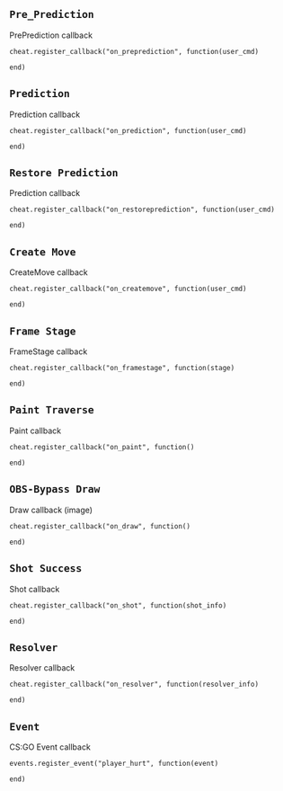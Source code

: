 ## `Pre_Prediction`
PrePrediction callback

    cheat.register_callback("on_preprediction", function(user_cmd)
        
    end)
    
 ## `Prediction`
Prediction callback

    cheat.register_callback("on_prediction", function(user_cmd)
        
    end)
    
 ## `Restore Prediction`
Prediction callback

    cheat.register_callback("on_restoreprediction", function(user_cmd)
        
    end)
    
## `Create Move`
CreateMove callback

    cheat.register_callback("on_createmove", function(user_cmd)
        
    end)
    
## `Frame Stage`
FrameStage callback

    cheat.register_callback("on_framestage", function(stage)
        
    end)

## `Paint Traverse`
Paint callback

    cheat.register_callback("on_paint", function()
        
    end)
    
## `OBS-Bypass Draw`
Draw callback (image)

    cheat.register_callback("on_draw", function()
        
    end)

## `Shot Success`
Shot callback

    cheat.register_callback("on_shot", function(shot_info)
        
    end)

## `Resolver`
Resolver callback

    cheat.register_callback("on_resolver", function(resolver_info)
        
    end)

## `Event`
CS:GO Event callback

    events.register_event("player_hurt", function(event)
        
    end)
